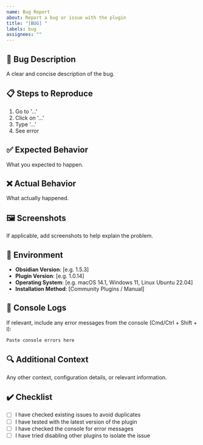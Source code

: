 ```yaml
---
name: Bug Report
about: Report a bug or issue with the plugin
title: "[BUG] "
labels: bug
assignees: ""
---
```


## 🐛 Bug Description

A clear and concise description of the bug.

## 📋 Steps to Reproduce

1. Go to '...'
2. Click on '...'
3. Type '...'
4. See error

## ✅ Expected Behavior

What you expected to happen.

## ❌ Actual Behavior

What actually happened.

## 🖼️ Screenshots

If applicable, add screenshots to help explain the problem.

## 🔧 Environment

- **Obsidian Version**: [e.g. 1.5.3]
- **Plugin Version**: [e.g. 1.0.14]
- **Operating System**: [e.g. macOS 14.1, Windows 11, Linux Ubuntu 22.04]
- **Installation Method**: [Community Plugins / Manual]

## 📝 Console Logs

If relevant, include any error messages from the console (Cmd/Ctrl + Shift + I):

```
Paste console errors here
```

## 🔍 Additional Context

Any other context, configuration details, or relevant information.

## ✔️ Checklist

- [ ] I have checked existing issues to avoid duplicates
- [ ] I have tested with the latest version of the plugin
- [ ] I have checked the console for error messages
- [ ] I have tried disabling other plugins to isolate the issue
